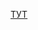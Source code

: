 [ТУТ](https://docs.google.com/document/d/1ot2VNvD-DkInmjbX3daugDpJra9w9oTVJZNbHThYZhI/edit?usp=sharing)
